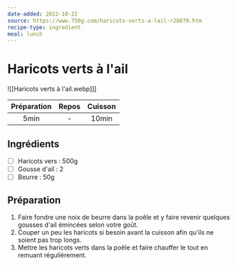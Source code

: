 ```yaml
---
date-added: 2022-10-22
source: https://www.750g.com/haricots-verts-a-lail-r28870.htm
recipe-type: ingredient
meal: lunch
---
```


# Haricots verts à l'ail

![[Haricots verts à l'ail.webp]]]

| Préparation | Repos | Cuisson |
|:-----------:|:-----:|:-------:|
|    5min     |   -   |  10min  |

## Ingrédients

- [ ] Haricots vers : 500g
- [ ] Gousse d'ail : 2
- [ ] Beurre : 50g

## Préparation

1. Faire fondre une noix de beurre dans la poêle et y faire revenir quelques gousses d'ail émincées selon votre goût.
2. Couper un peu les haricots si besoin avant la cuisson afin qu'ils ne soient pas trop longs.
3. Mettre les haricots verts dans la poêle et faire chauffer le tout en remuant régulièrement.
